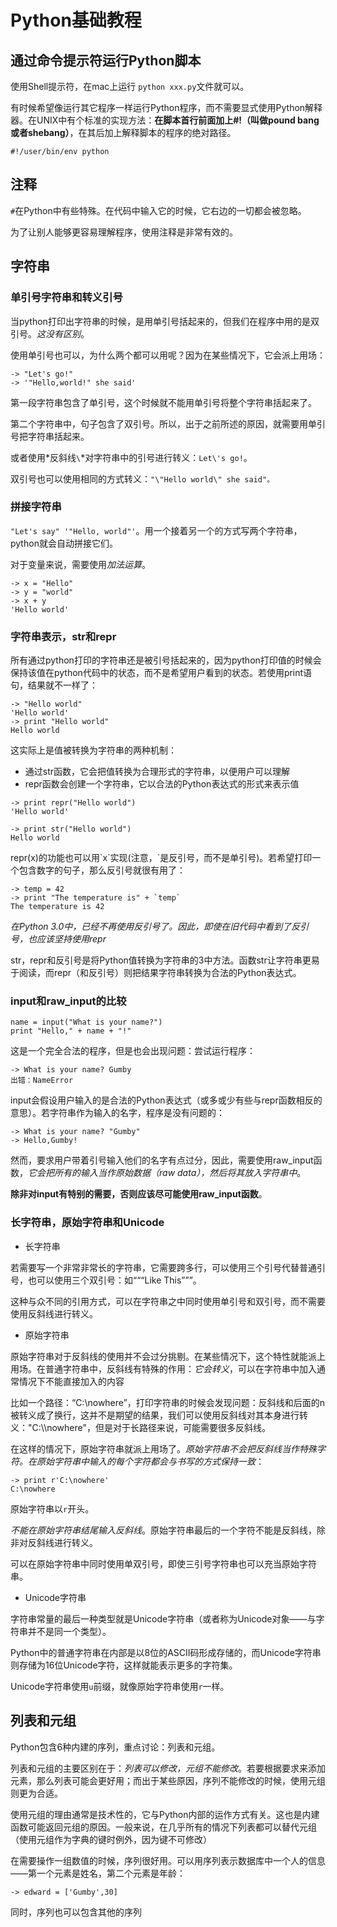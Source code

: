 # Python基础教程

## 通过命令提示符运行Python脚本

使用Shell提示符，在mac上运行 `python xxx.py`文件就可以。

有时候希望像运行其它程序一样运行Python程序，而不需要显式使用Python解释器。在UNIX中有个标准的实现方法：**在脚本首行前面加上#!（叫做pound bang或者shebang）**，在其后加上解释脚本的程序的绝对路径。

`#!/user/bin/env python`

## 注释

`#`在Python中有些特殊。在代码中输入它的时候，它右边的一切都会被忽略。

为了让别人能够更容易理解程序，使用注释是非常有效的。

## 字符串

### 单引号字符串和转义引号

当python打印出字符串的时候，是用单引号括起来的，但我们在程序中用的是双引号。*这没有区别*。

使用单引号也可以，为什么两个都可以用呢？因为在某些情况下，它会派上用场：

```
-> "Let's go!"
-> '"Hello,world!" she said'
```

第一段字符串包含了单引号，这个时候就不能用单引号将整个字符串括起来了。

第二个字符串中，句子包含了双引号。所以，出于之前所述的原因，就需要用单引号把字符串括起来。

或者使用*反斜线`\`*对字符串中的引号进行转义：`Let\'s go!`。

双引号也可以使用相同的方式转义：`"\"Hello world\" she said"。`

### 拼接字符串

`"Let's say" '"Hello, world"'`。用一个接着另一个的方式写两个字符串，python就会自动拼接它们。

对于变量来说，需要使用*加法运算*。

```
-> x = "Hello"
-> y = "world"
-> x + y
'Hello world'
```

### 字符串表示，str和repr

所有通过python打印的字符串还是被引号括起来的，因为python打印值的时候会保持该值在python代码中的状态，而不是希望用户看到的状态。若使用print语句，结果就不一样了：

```
-> "Hello world"
'Hello world'
-> print "Hello world"
Hello world
```

这实际上是值被转换为字符串的两种机制：

* 通过str函数，它会把值转换为合理形式的字符串，以便用户可以理解
* repr函数会创建一个字符串，它以合法的Python表达式的形式来表示值

```
-> print repr("Hello world")
'Hello world'

-> print str("Hello world")
Hello world
```
repr(x)的功能也可以用\`x\`实现(注意，\`是反引号，而不是单引号)。若希望打印一个包含数字的句子，那么反引号就很有用了：

```
-> temp = 42
-> print "The temperature is" + `temp`
The temperature is 42
```

*在Python 3.0中，已经不再使用反引号了。因此，即使在旧代码中看到了反引号，也应该坚持使用repr*

str，repr和反引号是将Python值转换为字符串的3中方法。函数str让字符串更易于阅读，而repr（和反引号）则把结果字符串转换为合法的Python表达式。

### input和raw_input的比较

```
name = input("What is your name?")
print "Hello," + name + "!"
```

这是一个完全合法的程序，但是也会出现问题：尝试运行程序：

```
-> What is your name? Gumby
出错：NameError
```

input会假设用户输入的是合法的Python表达式（或多或少有些与repr函数相反的意思）。若字符串作为输入的名字，程序是没有问题的：

```
-> What is your name? "Gumby"
-> Hello,Gumby!
```

然而，要求用户带着引号输入他们的名字有点过分，因此，需要使用raw_input函数，*它会把所有的输入当作原始数据（raw data），然后将其放入字符串中*。

**除非对input有特别的需要，否则应该尽可能使用raw_input函数**。

### 长字符串，原始字符串和Unicode

* 长字符串

若需要写一个非常非常长的字符串，它需要跨多行，可以使用三个引号代替普通引号，也可以使用三个双引号：如“““Like This”””。

这种与众不同的引用方式，可以在字符串之中同时使用单引号和双引号，而不需要使用反斜线进行转义。

* 原始字符串

原始字符串对于反斜线的使用并不会过分挑剔。在某些情况下，这个特性就能派上用场。在普通字符串中，反斜线有特殊的作用：*它会转义*，可以在字符串中加入通常情况下不能直接加入的内容

比如一个路径：“C:\nowhere”，打印字符串的时候会发现问题：反斜线和后面的n被转义成了换行，这并不是期望的结果，我们可以使用反斜线对其本身进行转义："C:\\\\nowhere"，但是对于长路径来说，可能需要很多反斜线。

在这样的情况下，原始字符串就派上用场了。*原始字符串不会把反斜线当作特殊字符。在原始字符串中输入的每个字符都会与书写的方式保持一致*：

```
-> print r'C:\nowhere'
C:\nowhere
```

原始字符串以`r`开头。

*不能在原始字符串结尾输入反斜线*。原始字符串最后的一个字符不能是反斜线，除非对反斜线进行转义。

可以在原始字符串中同时使用单双引号，即使三引号字符串也可以充当原始字符串。

* Unicode字符串

字符串常量的最后一种类型就是Unicode字符串（或者称为Unicode对象——与字符串并不是同一个类型）。

Python中的普通字符串在内部是以8位的ASCII码形成存储的，而Unicode字符串则存储为16位Unicode字符，这样就能表示更多的字符集。

Unicode字符串使用`u`前缀，就像原始字符串使用`r`一样。

## 列表和元组

Python包含6种内建的序列，重点讨论：列表和元组。

列表和元组的主要区别在于：*列表可以修改，元组不能修改*。若要根据要求来添加元素，那么列表可能会更好用；而出于某些原因，序列不能修改的时候，使用元组则更为合适。

使用元组的理由通常是技术性的，它与Python内部的运作方式有关。这也是内建函数可能返回元组的原因。一般来说，在几乎所有的情况下列表都可以替代元组（使用元组作为字典的键时例外，因为键不可修改）

在需要操作一组数值的时候，序列很好用。可以用序列表示数据库中一个人的信息——第一个元素是姓名，第二个元素是年龄：

```
-> edward = ['Gumby',30]
```

同时，序列也可以包含其他的序列
